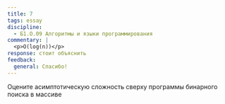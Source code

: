 ```yaml
---
title: 7
tags: essay
discipline:
  - Б1.О.09 Алгоритмы и языки программирования
commentary: |
  <p>O(log(n))</p>
response: стоит объяснить
feedback:
  general: Cпасибо!
---
```


Оцените асимптотическую сложность сверху программы бинарного поиска в массиве